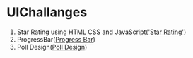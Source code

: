 # UIChallanges

1. Star Rating using HTML CSS and JavaScript(['Star Rating'](./starRating/))
2. ProgressBar([Progress Bar](./progressBar/))
3. Poll Design([Poll Design](./pollDesign/))
